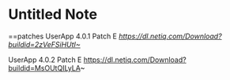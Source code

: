 # Untitled Note

\==patches
UserApp 4.0.1 Patch E
_<https://dl.netiq.com/Download?buildid=2zVeFSiHUtI~>_

UserApp 4.0.2 Patch E
<https://dl.netiq.com/Download?buildid=MsOUtQILyLA>~

